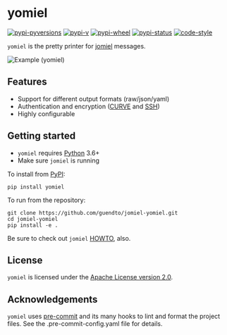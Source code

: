 # yomiel

[![pypi-pyversions](https://img.shields.io/pypi/pyversions/yomiel?color=%230a66dc)][pypi]
[![pypi-v](https://img.shields.io/pypi/v/yomiel?color=%230a66dc)][pypi]
[![pypi-wheel](https://img.shields.io/pypi/wheel/yomiel?color=%230a66dc)][pypi]
[![pypi-status](https://img.shields.io/pypi/status/yomiel?color=%230a66dc)][pypi]
[![code-style](https://img.shields.io/badge/code%20style-black-000000.svg)][black]

[pypi]: https://pypi.org/project/yomiel
[black]: https://pypi.org/project/black

`yomiel` is the pretty printer for [jomiel] messages.

![Example (yomiel)](./docs/demo.svg)

## Features

- Support for different output formats (raw/json/yaml)
- Authentication and encryption ([CURVE] and [SSH])
- Highly configurable

## Getting started

- `yomiel` requires [Python] 3.6+
- Make sure `jomiel` is running

To install from [PyPI]:

```shell
pip install yomiel
```

To run from the repository:

```shell
git clone https://github.com/guendto/jomiel-yomiel.git
cd jomiel-yomiel
pip install -e .
```

Be sure to check out `jomiel` [HOWTO], also.

## License

`yomiel` is licensed under the [Apache License version 2.0][aplv2].

## Acknowledgements

`yomiel` uses [pre-commit] and its many hooks to lint and format the
project files. See the .pre-commit-config.yaml file for details.

[python]: https://www.python.org/about/gettingstarted/
[howto]: https://github.com/guendto/jomiel/blob/master/docs/HOWTO.md#howto-jomiel
[jomiel]: https://github.com/guendto/jomiel/
[aplv2]: https://www.tldrlegal.com/l/apache2
[ssh]: https://en.wikipedia.org/wiki/Ssh
[pre-commit]: https://pre-commit.com/
[curve]: http://curvezmq.org/
[pypi]: https://pypi.org/

